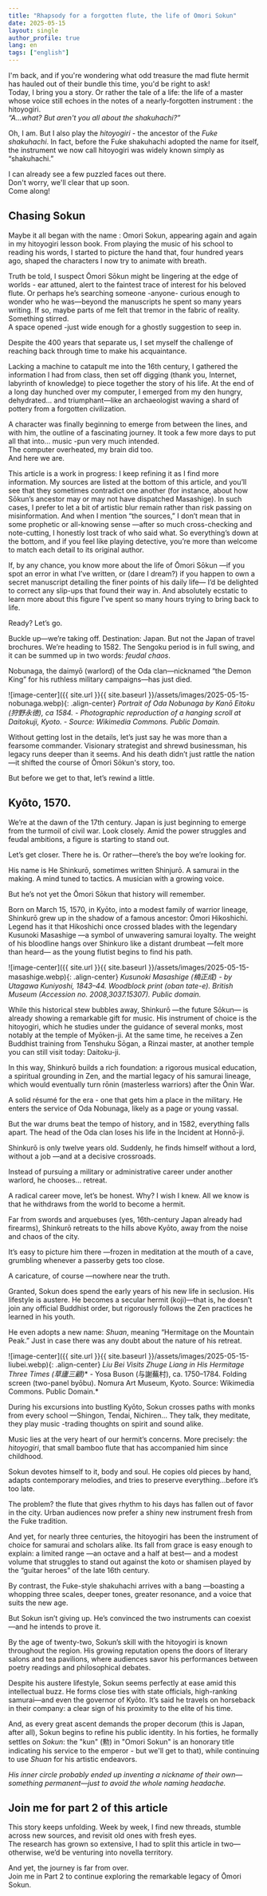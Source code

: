 ```yaml
---
title: "Rhapsody for a forgotten flute, the life of Omori Sokun"
date: 2025-05-15
layout: single
author_profile: true
lang: en
tags: ["english"]
---
```


I'm back, and if you're wondering what odd treasure the mad flute hermit has hauled out of their bundle this time, you'd be right to ask! <br> 
Today, I bring you a story. 
Or rather the tale of a life: the life of a master whose voice still echoes in the notes of a nearly-forgotten instrument : the hitoyogiri. <br>
*“A...what? But aren't you all about the shakuhachi?”* <br>

Oh, I am. But I also play the *hitoyogiri* - the ancestor of the *Fuke shakuhachi*.
In fact, before the Fuke shakuhachi adopted the name for itself, the instrument we now call hitoyogiri was widely known simply as “shakuhachi.”

I can already see a few puzzled faces out there. <br>
Don't worry, we'll clear that up soon. <br>
Come along!

## Chasing Sokun

Maybe it all began with the name : Omori Sokun, appearing again and again in my hitoyogiri lesson book.
From playing the music of his school to reading his words, I started to picture the hand that, four hundred years ago, shaped the characters I now try to animate with breath.

Truth be told, I suspect Ōmori Sōkun might be lingering at the edge of worlds - ear attuned, alert to the faintest trace of interest for his beloved flute. 
Or perhaps he’s searching someone -anyone- curious enough to wonder who he was—beyond the manuscripts he spent so many years writing.
If so, maybe parts of me felt that tremor in the fabric of reality. <br>
Something stirred. <br>
A space opened -just wide enough for a ghostly suggestion to seep in.
 
Despite the 400 years that separate us, I set myself the challenge of reaching back through time to make his acquaintance.

Lacking a machine to catapult me into the 16th century, I gathered the information I had from class, then set off digging (thank you, Internet, labyrinth of knowledge) to piece together the story of his life.
At the end of a long day hunched over my computer, I emerged from my den hungry, dehydrated… and triumphant—like an archaeologist waving a shard of pottery from a forgotten civilization.

A character was finally beginning to emerge from between the lines, and with him, the outline of a fascinating journey.
It took a few more days to put all that into… music -pun very much intended. <br>
The computer overheated, my brain did too. <br>
And here we are.

This article is a work in progress: I keep refining it as I find more information.
My sources are listed at the bottom of this article, and you’ll see that they sometimes contradict one another (for instance, about how Sōkun’s ancestor may or may not have dispatched Masashige). In such cases, I prefer to let a bit of artistic blur remain rather than risk passing on misinformation.
And when I mention “the sources,” I don’t mean that in some prophetic or all-knowing sense —after so much cross-checking and note-cutting, I honestly lost track of who said what. So everything’s down at the bottom, and if you feel like playing detective, you’re more than welcome to match each detail to its original author.

If, by any chance, you know more about the life of Ōmori Sōkun —if you spot an error in what I’ve written, or (dare I dream?) if you happen to own a secret manuscript detailing the finer points of his daily life— I’d be delighted to correct any slip-ups that found their way in. And absolutely ecstatic to learn more about this figure I’ve spent so many hours trying to bring back to life.

Ready? Let’s go.

Buckle up—we’re taking off. Destination: Japan.
But not the Japan of travel brochures.
We’re heading to 1582. The Sengoku period is in full swing, and it can be summed up in two words: *feudal chaos*.

Nobunaga, the daimyō (warlord) of the Oda clan—nicknamed “the Demon King” for his ruthless military campaigns—has just died.

![image-center]({{ site.url }}{{ site.baseurl }}/assets/images/2025-05-15-nobunaga.webp){: .align-center}
*Portrait of Oda Nobunaga by Kanō Eitoku (狩野永徳), ca 1584. - Photographic reproduction of a hanging scroll at Daitokuji, Kyoto. - Source: Wikimedia Commons. Public Domain.*

Without getting lost in the details, let’s just say he was more than a fearsome commander. Visionary strategist and shrewd businessman, his legacy runs deeper than it seems.
And his death didn’t just rattle the nation —it shifted the course of Ōmori Sōkun's story, too.

But before we get to that, let’s rewind a little.

## Kyōto, 1570.

We’re at the dawn of the 17th century. Japan is just beginning to emerge from the turmoil of civil war.
Look closely. Amid the power struggles and feudal ambitions, a figure is starting to stand out.

Let’s get closer.
There he is.
Or rather—there’s the boy we’re looking for.

His name is He Shinkurō, sometimes written Shinjurō.
A samurai in the making.
A mind tuned to tactics.
A musician with a growing voice.

But he’s not yet the Ōmori Sōkun that history will remember.

Born on March 15, 1570, in Kyōto, into a modest family of warrior lineage, Shinkurō grew up in the shadow of a famous ancestor: Ōmori Hikoshichi.
Legend has it that Hikoshichi once crossed blades with the legendary Kusunoki Masashige —a symbol of unwavering samurai loyalty.
The weight of his bloodline hangs over Shinkuro like a distant drumbeat —felt more than heard— as the young flutist begins to find his path.

![image-center]({{ site.url }}{{ site.baseurl }}/assets/images/2025-05-15-masashige.webp){: .align-center}
*Kusunoki Masashige (楠正成) - by Utagawa Kuniyoshi, 1843–44. Woodblock print (oban tate-e). British Museum (Accession no. 2008,3037.15307). Public domain.*

While this historical stew bubbles away, Shinkurō —the future Sōkun— is already showing a remarkable gift for music.
His instrument of choice is the hitoyogiri, which he studies under the guidance of several monks, most notably at the temple of Myōken-ji.
At the same time, he receives a Zen Buddhist training from Tenshuku Sōgan, a Rinzai master, at another temple you can still visit today: Daitoku-ji.

In this way, Shinkurō builds a rich foundation: a rigorous musical education, a spiritual grounding in Zen, and the martial legacy of his samurai lineage, which would eventually turn rōnin (masterless warriors) after the Ōnin War.

A solid résumé for the era - one that gets him a place in the military.
He enters the service of Oda Nobunaga, likely as a page or young vassal.

But the war drums beat the tempo of history, and in 1582, everything falls apart.
The head of the Oda clan loses his life in the Incident at Honnō-ji.

Shinkurō is only twelve years old.
Suddenly, he finds himself without a lord, without a job —and at a decisive crossroads.

Instead of pursuing a military or administrative career under another warlord, he chooses… retreat.

A radical career move, let’s be honest.
Why? I wish I knew. 
All we know is that he withdraws from the world to become a hermit.

Far from swords and arquebuses (yes, 16th-century Japan already had firearms), Shinkurō retreats to the hills above Kyōto, away from the noise and chaos of the city.

It’s easy to picture him there —frozen in meditation at the mouth of a cave, grumbling whenever a passerby gets too close.

A caricature, of course —nowhere near the truth.

Granted, Sokun does spend the early years of his new life in seclusion.
His lifestyle is austere. He becomes a secular hermit (koji)—that is, he doesn’t join any official Buddhist order, but rigorously follows the Zen practices he learned in his youth.

He even adopts a new name: *Shuan*, meaning “Hermitage on the Mountain Peak.”
Just in case there was any doubt about the nature of his retreat.

![image-center]({{ site.url }}{{ site.baseurl }}/assets/images/2025-05-15-liubei.webp){: .align-center}
*Liu Bei Visits Zhuge Liang in His Hermitage Three Times (草廬三顧)** - Yosa Buson (与謝蕪村), ca. 1750–1784. Folding screen (two-panel byōbu). Nomura Art Museum, Kyoto. Source: Wikimedia Commons. Public Domain.*

During his excursions into bustling Kyōto, Sokun crosses paths with monks from every school —Shingon, Tendai, Nichiren…
They talk, they meditate, they play music -trading thoughts on spirit and sound alike.

Music lies at the very heart of our hermit’s concerns.
More precisely: the *hitoyogiri*, that small bamboo flute that has accompanied him since childhood.

Sokun devotes himself to it, body and soul.
He copies old pieces by hand, adapts contemporary melodies, and tries to preserve everything...before it’s too late.

The problem? the flute that gives rhythm to his days has fallen out of favor in the city.
Urban audiences now prefer a shiny new instrument fresh from the Fuke tradition.

And yet, for nearly three centuries, the hitoyogiri has been the instrument of choice for samurai and scholars alike.
Its fall from grace is easy enough to explain: a limited range —an octave and a half at best— and a modest volume that struggles to stand out against the koto or shamisen played by the “guitar heroes” of the late 16th century.

By contrast, the Fuke-style shakuhachi arrives with a bang —boasting a whopping three scales, deeper tones, greater resonance, and a voice that suits the new age.

But Sokun isn’t giving up.
He’s convinced the two instruments can coexist —and he intends to prove it.

By the age of twenty-two, Sokun’s skill with the hitoyogiri is known throughout the region.
His growing reputation opens the doors of literary salons and tea pavilions, where audiences savor his performances between poetry readings and philosophical debates.

Despite his austere lifestyle, Sokun seems perfectly at ease amid this intellectual buzz.
He forms close ties with state officials, high-ranking samurai—and even the governor of Kyōto.
It’s said he travels on horseback in their company: a clear sign of his proximity to the elite of his time.

And, as every great ascent demands the proper decorum (this is Japan, after all), Sokun begins to refine his public identity.
In his forties, he formally settles on *Sokun*: the "kun" (勲) in "Omori Sokun" is an honorary title indicating his service to the emperor - but we'll get to that), while continuing to use *Shuan* for his artistic endeavors.

*His inner circle probably ended up inventing a nickname of their own—something permanent—just to avoid the whole naming headache.*

## Join me for part 2 of this article

This story keeps unfolding.
Week by week, I find new threads, stumble across new sources, and revisit old ones with fresh eyes. <br>
The research has grown so extensive, I had to split this article in two—otherwise, we’d be venturing into novella territory.

And yet, the journey is far from over. <br>
Join me in Part 2 to continue exploring the remarkable legacy of Ōmori Sokun.
